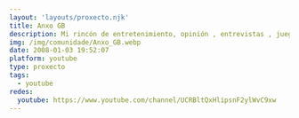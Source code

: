 ```yaml
---
layout: 'layouts/proxecto.njk'
title: Anxo GB
description: Mi rincón de entretenimiento, opinión , entrevistas , juegos y mucho más. Así que no lo dudes y Subscríbete
img: /img/comunidade/Anxo_GB.webp
date: 2008-01-03 19:52:07
platform: youtube
type: proxecto
tags:
  - youtube
redes:
  youtube: https://www.youtube.com/channel/UCRBltQxHlipsnF2ylWvC9xw
---
```


